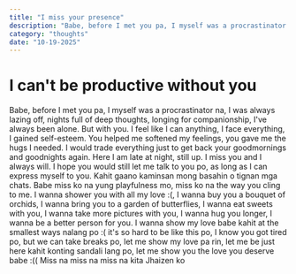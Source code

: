 ```yaml
---
title: "I miss your presence"
description: "Babe, before I met you pa, I myself was a procrastinator na, I was always lazing off, nights full of deep thoughts, longing for companionship, I've always been alone. But with you. I feel like I can anything, I face everything, I gained self-esteem"
category: "thoughts"
date: "10-19-2025"
---
```


# I can't be productive without you

Babe, before I met you pa, I myself was a procrastinator na, I was always lazing off, nights full of deep thoughts, longing for companionship, I've always been alone. But with you. I feel like I can anything, I face everything, I gained self-esteem. You helped me softened my feelings, you gave me the hugs I needed. I would trade everything just to get back your goodmornings and goodnights again. Here I am late at night, still up. I miss you and I always will. I hope you would still let me talk to you po, as long as I can express myself to you. Kahit gaano kaminsan mong basahin o tignan mga chats. Babe miss ko na yung playfulness mo, miss ko na the way you cling to me. I wanna shower you with all my love :(, I wanna buy you a bouquet of orchids, I wanna bring you to a garden of butterflies, I wanna eat sweets with you, I wanna take more pictures with you, I wanna hug you longer, I wanna be a better person for you. I wanna show my love babe kahit at the smallest ways nalang po :( it's so hard to be like this po, I know you got tired po, but we can take breaks po, let me show my love pa rin, let me be just here kahit konting sandali lang po, let me show you the love you deserve babe :(( Miss na miss na miss na kita Jhaizen ko
